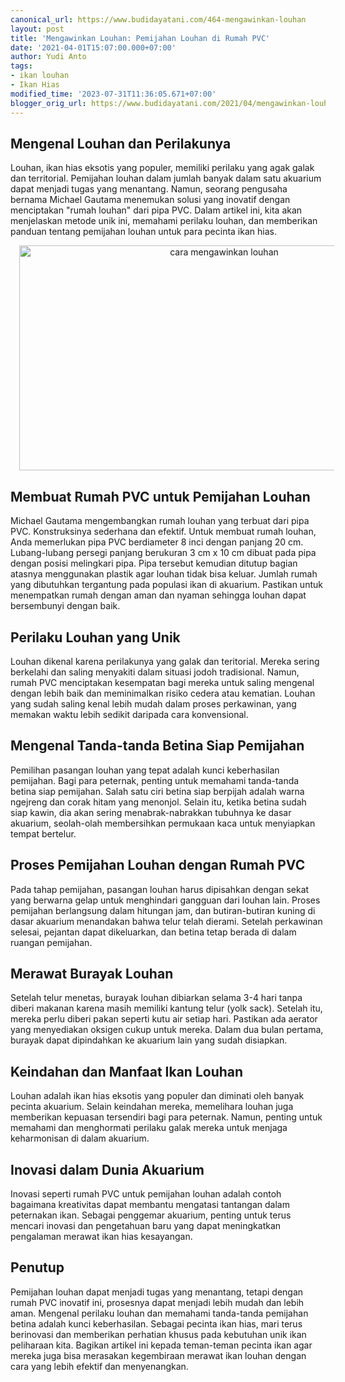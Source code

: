 ```yaml
---
canonical_url: https://www.budidayatani.com/464-mengawinkan-louhan
layout: post
title: 'Mengawinkan Louhan: Pemijahan Louhan di Rumah PVC'
date: '2021-04-01T15:07:00.000+07:00'
author: Yudi Anto
tags:
- ikan louhan
- Ikan Hias
modified_time: '2023-07-31T11:36:05.671+07:00'
blogger_orig_url: https://www.budidayatani.com/2021/04/mengawinkan-louhan-bersemi-kasih-di.html
---
```


<h2>Mengenal Louhan dan Perilakunya</h2><p>Louhan, ikan hias eksotis yang populer, memiliki perilaku yang agak galak dan territorial. Pemijahan louhan dalam jumlah banyak dalam satu akuarium dapat menjadi tugas yang menantang. Namun, seorang pengusaha bernama Michael Gautama menemukan solusi yang inovatif dengan menciptakan "rumah louhan" dari pipa PVC. Dalam artikel ini, kita akan menjelaskan metode unik ini, memahami perilaku louhan, dan memberikan panduan tentang pemijahan louhan untuk para pecinta ikan hias.</p><div class="separator" style="clear: both; text-align: center;"><a href="https://blogger.googleusercontent.com/img/b/R29vZ2xl/AVvXsEiIqgWUYQMmkzHziPZamPwURpTCuD-whSCoR-GJbHQuDsR5FkoS4STLO0_KfmLQOEnaqR5cFdInNGzs-_dYiZSAlwrBDNLosE-ZOuqL7YZLNi2YtOwj_HU17rPjxJmRDhI7MXWZgD4jT2WJcbLm4yBOzyM4NriH5U3YJMGiIMmQlczG3D0hJ9s48DwaY_j4/s2133/louhan(1).jpg" imageanchor="1" style="margin-left: 1em; margin-right: 1em;"><img alt="cara mengawinkan louhan" border="0" data-original-height="1200" data-original-width="2133" height="360" src="https://blogger.googleusercontent.com/img/b/R29vZ2xl/AVvXsEiIqgWUYQMmkzHziPZamPwURpTCuD-whSCoR-GJbHQuDsR5FkoS4STLO0_KfmLQOEnaqR5cFdInNGzs-_dYiZSAlwrBDNLosE-ZOuqL7YZLNi2YtOwj_HU17rPjxJmRDhI7MXWZgD4jT2WJcbLm4yBOzyM4NriH5U3YJMGiIMmQlczG3D0hJ9s48DwaY_j4/w640-h360/louhan(1).jpg" width="640" /></a></div><h2>Membuat Rumah PVC untuk Pemijahan Louhan</h2><p>Michael Gautama mengembangkan rumah louhan yang terbuat dari pipa PVC. Konstruksinya sederhana dan efektif. Untuk membuat rumah louhan, Anda memerlukan pipa PVC berdiameter 8 inci dengan panjang 20 cm. Lubang-lubang persegi panjang berukuran 3 cm x 10 cm dibuat pada pipa dengan posisi melingkari pipa. Pipa tersebut kemudian ditutup bagian atasnya menggunakan plastik agar louhan tidak bisa keluar. Jumlah rumah yang dibutuhkan tergantung pada populasi ikan di akuarium. Pastikan untuk menempatkan rumah dengan aman dan nyaman sehingga louhan dapat bersembunyi dengan baik.</p><h2>Perilaku Louhan yang Unik</h2><p>Louhan dikenal karena perilakunya yang galak dan teritorial. Mereka sering berkelahi dan saling menyakiti dalam situasi jodoh tradisional. Namun, rumah PVC menciptakan kesempatan bagi mereka untuk saling mengenal dengan lebih baik dan meminimalkan risiko cedera atau kematian. Louhan yang sudah saling kenal lebih mudah dalam proses perkawinan, yang memakan waktu lebih sedikit daripada cara konvensional.</p><h2>Mengenal Tanda-tanda Betina Siap Pemijahan</h2><p>Pemilihan pasangan louhan yang tepat adalah kunci keberhasilan pemijahan. Bagi para peternak, penting untuk memahami tanda-tanda betina siap pemijahan. Salah satu ciri betina siap berpijah adalah warna ngejreng dan corak hitam yang menonjol. Selain itu, ketika betina sudah siap kawin, dia akan sering menabrak-nabrakkan tubuhnya ke dasar akuarium, seolah-olah membersihkan permukaan kaca untuk menyiapkan tempat bertelur.</p><h2>Proses Pemijahan Louhan dengan Rumah PVC</h2><p>Pada tahap pemijahan, pasangan louhan harus dipisahkan dengan sekat yang berwarna gelap untuk menghindari gangguan dari louhan lain. Proses pemijahan berlangsung dalam hitungan jam, dan butiran-butiran kuning di dasar akuarium menandakan bahwa telur telah dierami. Setelah perkawinan selesai, pejantan dapat dikeluarkan, dan betina tetap berada di dalam ruangan pemijahan.</p><h2>Merawat Burayak Louhan</h2><p>Setelah telur menetas, burayak louhan dibiarkan selama 3-4 hari tanpa diberi makanan karena masih memiliki kantung telur (yolk sack). Setelah itu, mereka perlu diberi pakan seperti kutu air setiap hari. Pastikan ada aerator yang menyediakan oksigen cukup untuk mereka. Dalam dua bulan pertama, burayak dapat dipindahkan ke akuarium lain yang sudah disiapkan.</p><h2>Keindahan dan Manfaat Ikan Louhan</h2><p>Louhan adalah ikan hias eksotis yang populer dan diminati oleh banyak pecinta akuarium. Selain keindahan mereka, memelihara louhan juga memberikan kepuasan tersendiri bagi para peternak. Namun, penting untuk memahami dan menghormati perilaku galak mereka untuk menjaga keharmonisan di dalam akuarium.</p><h2>Inovasi dalam Dunia Akuarium</h2><p>Inovasi seperti rumah PVC untuk pemijahan louhan adalah contoh bagaimana kreativitas dapat membantu mengatasi tantangan dalam peternakan ikan. Sebagai penggemar akuarium, penting untuk terus mencari inovasi dan pengetahuan baru yang dapat meningkatkan pengalaman merawat ikan hias kesayangan.</p><h2>Penutup</h2><p>Pemijahan louhan dapat menjadi tugas yang menantang, tetapi dengan rumah PVC inovatif ini, prosesnya dapat menjadi lebih mudah dan lebih aman. Mengenal perilaku louhan dan memahami tanda-tanda pemijahan betina adalah kunci keberhasilan. Sebagai pecinta ikan hias, mari terus berinovasi dan memberikan perhatian khusus pada kebutuhan unik ikan peliharaan kita. Bagikan artikel ini kepada teman-teman pecinta ikan agar mereka juga bisa merasakan kegembiraan merawat ikan louhan dengan cara yang lebih efektif dan menyenangkan.</p>